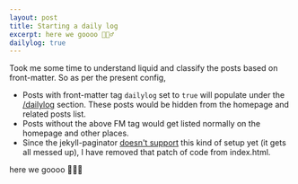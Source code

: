 ```yaml
---
layout: post
title: Starting a daily log
excerpt: here we goooo 🏃🏼‍♂️
dailylog: true
---
```


Took me some time to understand liquid and classify the posts based on front-matter. So as per the present config,
<ul class="list">
    <li>
        Posts with front-matter tag <code>dailylog</code> set to <code>true</code> will populate under the <a href="/dailylog">/dailylog</a> section. These posts would be hidden from the homepage and related posts list.
    </li>
    <li>
        Posts without the above FM tag would get listed normally on the homepage and other places.
    </li>
    <li>
        Since the jekyll-paginator <a href="https://github.com/jekyll/jekyll-paginate/issues/6" target="_blank">doesn't support</a> this kind of setup yet (it gets all messed up), I have removed that patch of code from index.html.
    </li>
</ul>
here we goooo 🏃🏼‍♂️